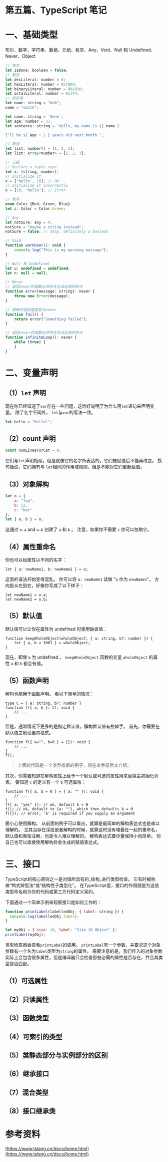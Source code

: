 # 第五篇、TypeScript 笔记
# 一、基础类型
布尔、数字、字符串、数组、元组、枚举、Any、Void、Null 和 Undefined、Never、Object

```javascript
// 布尔
let isDone: boolean = false;
// 数字
let decLiteral: number = 6;
let hexLiteral: number = 0xf00d;
let binaryLiteral: number = 0b1010;
let octalLiteral: number = 0o744;
// 字符串
let name: string = "bob";
name = "smith";

let name: string = `Gene`;
let age: number = 37;
let sentence: string = `Hello, my name is ${ name }.

I'll be ${ age + 1 } years old next month.`;

// 数组
let list: number[] = [1, 2, 3];
let list: Array<number> = [1, 2, 3];

// 元组
// Declare a tuple type
let x: [string, number];
// Initialize it
x = ['hello', 10]; // OK
// Initialize it incorrectly
x = [10, 'hello']; // Error

// 枚举
enum Color {Red, Green, Blue}
let c: Color = Color.Green;

// Any
let notSure: any = 4;
notSure = "maybe a string instead";
notSure = false; // okay, definitely a boolean

// Void
function warnUser(): void {
    console.log("This is my warning message");
}

// Null 和 Undefined
let u: undefined = undefined;
let n: null = null;

// Never
// 返回never的函数必须存在无法达到的终点
function error(message: string): never {
    throw new Error(message);
}

// 推断的返回值类型为never
function fail() {
    return error("Something failed");
}

// 返回never的函数必须存在无法达到的终点
function infiniteLoop(): never {
    while (true) {
    }
}
```
# 二、变量声明
## （1）`let` 声明
现在你已经知道了`var`存在一些问题，这恰好说明了为什么用`let`语句来声明变量。 除了名字不同外， `let`与`var`的写法一致。

```javascript
let hello = "Hello!";
```
## （2）count 声明
```javascript
const numLivesForCat = 9;

```
它们与`let`声明相似，但是就像它的名字所表达的，它们被赋值后不能再改变。 换句话说，它们拥有与 `let`相同的作用域规则，但是不能对它们重新赋值。

## （3）对象解构
```javascript
let o = {
    a: "foo",
    b: 12,
    c: "bar"
};
let { a, b } = o;

```
这通过 `o.a` and `o.b` 创建了 `a` 和 `b` 。 注意，如果你不需要 `c` 你可以忽略它。

## （4）属性重命名
你也可以给属性以不同的名字：

```Plain Text
let { a: newName1, b: newName2 } = o;

```
这里的语法开始变得混乱。 你可以将 `a: newName1` 读做 "`a` 作为 `newName1`"。 方向是从左到右，好像你写成了以下样子：

```Plain Text
let newName1 = o.a;
let newName2 = o.b;
```
## （5）默认值
默认值可以让你在属性为 undefined 时使用缺省值：

```Plain Text
function keepWholeObject(wholeObject: { a: string, b?: number }) {
    let { a, b = 1001 } = wholeObject;
}

```
现在，即使 `b` 为 undefined ， `keepWholeObject` 函数的变量 `wholeObject` 的属性 `a` 和 `b` 都会有值。

## （5）函数声明
解构也能用于函数声明。 看以下简单的情况：

```Plain Text
type C = { a: string, b?: number }
function f({ a, b }: C): void {
    // ...
}

```
但是，通常情况下更多的是指定默认值，解构默认值有些棘手。 首先，你需要在默认值之前设置其格式。

```Plain Text
function f({ a="", b=0 } = {}): void {
    // ...
}
f();

```
> 上面的代码是一个类型推断的例子，将在本手册后文介绍。

其次，你需要知道在解构属性上给予一个默认或可选的属性用来替换主初始化列表。 要知道 `C` 的定义有一个 `b` 可选属性：

```Plain Text
function f({ a, b = 0 } = { a: "" }): void {
    // ...
}
f({ a: "yes" }); // ok, default b = 0
f(); // ok, default to {a: ""}, which then defaults b = 0
f({}); // error, 'a' is required if you supply an argument

```
要小心使用解构。 从前面的例子可以看出，就算是最简单的解构表达式也是难以理解的。 尤其当存在深层嵌套解构的时候，就算这时没有堆叠在一起的重命名，默认值和类型注解，也是令人难以理解的。 解构表达式要尽量保持小而简单。 你自己也可以直接使用解构将会生成的赋值表达式。

# 三、接口
TypeScript的核心原则之一是对值所具有的\_结构\_进行类型检查。 它有时被称做“鸭式辨型法”或“结构性子类型化”。 在TypeScript里，接口的作用就是为这些类型命名和为你的代码或第三方代码定义契约。

下面通过一个简单示例来观察接口是如何工作的：

```javascript
function printLabel(labelledObj: { label: string }) {
  console.log(labelledObj.label);
}

let myObj = { size: 10, label: "Size 10 Object" };
printLabel(myObj);
```
类型检查器会查看`printLabel`的调用。 `printLabel`有一个参数，并要求这个对象参数有一个名为`label`类型为`string`的属性。 需要注意的是，我们传入的对象参数实际上会包含很多属性，但是编译器只会检查那些必需的属性是否存在，并且其类型是否匹配。

## （1）可选属性
## （2）只读属性
## （3）函数类型
## （4）可索引的类型
## （5）类静态部分与实例部分的区别
## （6）继承接口
## （7）混合类型
## （8）接口继承类
# 参考资料
[https://www.tslang.cn/docs/home.html](https://www.tslang.cn/docs/home.html)